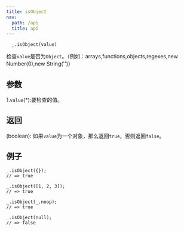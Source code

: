 ```yaml
---
title: isObject
nav:
  path: /api
  title: api
---
```


```
  _.isObject(value)
```

检查`value`是否为`Object`。（例如：arrays,functions,objects,regexes,new Number(0),new String('')）

## 参数
  1.`value`(*):要检查的值。

## 返回
(boolean): 如果`value`为一个对象，那么返回`true`，否则返回`false`。

## 例子

```
_.isObject({});
// => true
 
_.isObject([1, 2, 3]);
// => true
 
_.isObject(_.noop);
// => true
 
_.isObject(null);
// => false

```


